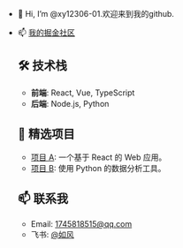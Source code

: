 - 👋 Hi, I’m @xy12306-01.欢迎来到我的github.
- 📫 [我的掘金社区](https://juejin.cn/user/2232425500384467/posts)


   ## 🛠️ 技术栈
   - **前端**: React, Vue, TypeScript
   - **后端**: Node.js, Python

   ## 🌟 精选项目
   - [项目 A](https://xy12306-01.github.io/): 一个基于 React 的 Web 应用。
   - [项目 B](链接): 使用 Python 的数据分析工具。

   ## 📫 联系我
   - Email: 1745818515@qq.com
   - 飞书: [@如风]( https://www.feishu.cn/invitation/page/add_contact/?token=093ue1bb-a775-4ec4-bb54-5359370c177d&amp;unique_id=Soq-NlmZE9hy6VG-BzpSnw==)
